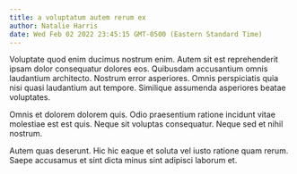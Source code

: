 ```yaml
---
title: a voluptatum autem rerum ex
author: Natalie Harris
date: Wed Feb 02 2022 23:45:15 GMT-0500 (Eastern Standard Time)
---
```

Voluptate quod enim ducimus nostrum enim. Autem sit est reprehenderit ipsam dolor consequatur dolores eos. Quibusdam accusantium omnis laudantium architecto. Nostrum error asperiores. Omnis perspiciatis quia nisi quasi laudantium aut tempore. Similique assumenda asperiores beatae voluptates.

 Omnis et dolorem dolorem quis. Odio praesentium ratione incidunt vitae molestiae est est quis. Neque sit voluptas consequatur. Neque sed et nihil nostrum.

 Autem quas deserunt. Hic hic eaque et soluta vel iusto ratione quam rerum. Saepe accusamus et sint dicta minus sint adipisci laborum et.